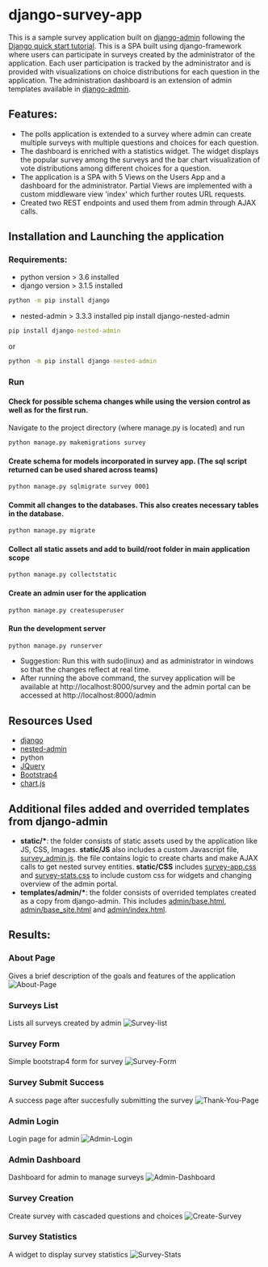 # django-survey-app
This is a sample survey application built on [django-admin](https://github.com/django/django/tree/master/django/contrib/admin) following the [Django quick start tutorial](https://docs.djangoproject.com/en/3.1/intro/tutorial01/). This is a SPA built using django-framework where users can participate in surveys created by the administrator of the application. Each user participation is tracked by the administrator and is provided with visualizations on choice distributions for each question in the application. The administration dashboard is an extension of admin templates available in [django-admin](https://github.com/django/django/tree/master/django/contrib/admin). 

## Features:
 - The polls application is extended to a survey where admin can create multiple surveys with multiple questions and choices for each question.
 - The dashboard is enriched with a statistics widget. The widget displays the popular survey among the surveys and the bar chart visualization of vote distributions among different choices for a question.
 - The application is a SPA with 5 Views on the Users App and a dashboard for the administrator. Partial Views are implemented with a custom middleware view 'index' which further routes URL requests.
 - Created two REST endpoints and used them from admin through AJAX calls.
 
## Installation and Launching the application

### Requirements:

- python version > 3.6 installed
- django version > 3.1.5 installed
```cmd
python -m pip install django
```
- nested-admin > 3.3.3 installed pip install django-nested-admin 
```cmd
pip install django-nested-admin 
```
or
```cmd
python -m pip install django-nested-admin 
```
### Run
#### Check for possible schema changes while using the version control as well as for the first run. 
Navigate to the project directory (where manage.py is located) and run
  ```cmd
  python manage.py makemigrations survey
  ```
#### Create schema for models incorporated in survey app. (The sql script returned can be used shared across teams)
  ```cmd
  python manage.py sqlmigrate survey 0001
  ```
#### Commit  all changes to the databases. This also creates necessary tables in the database.
  ```cmd
  python manage.py migrate
  ```
#### Collect all static assets and add to build/root folder in main application scope
  ```cmd
  python manage.py collectstatic
  ```
#### Create an admin user for the application
  ```cmd
  python manage.py createsuperuser
  ```
#### Run the development server
  ```cmd
  python manage.py runserver
  ```
  
- Suggestion: Run this with sudo(linux) and as administrator in windows so that the changes reflect at real time.
- After running the above command, the survey application will be available at http://localhost:8000/survey and the admin portal can be accessed at http://localhost:8000/admin


## Resources Used
 - [django](https://www.djangoproject.com/)
 - [nested-admin](https://github.com/django/django/tree/master/django/contrib/admin)
 - python
 - [JQuery](https://jquery.com/)
 - [Bootstrap4](https://getbootstrap.com/docs/4.0/getting-started/introduction/)
 - [chart.js](https://www.chartjs.org/)
 
## Additional files added and overrided templates from django-admin
 - <b>static/*</b>: the folder consists of static assets used by the application like JS, CSS, Images. <b>static/JS</b> also includes a custom Javascript file, [survey_admin.js](https://github.com/chethanMysore/django-survey-app/blob/master/static/js/survey-admin.js). the file contains logic to create charts and make AJAX calls to get nested survey entities. <b>static/CSS</b> includes [survey-app.css](https://github.com/chethanMysore/django-survey-app/blob/master/static/css/survey-app.css) and [survey-stats.css](https://github.com/chethanMysore/django-survey-app/blob/master/static/css/survey-stats.css) to include custom css for widgets and changing overview of the admin portal.
 - <b>templates/admin/*</b>: the folder consists of overrided templates created as a copy from django-admin. This includes [admin/base.html](https://github.com/chethanMysore/django-survey-app/blob/master/templates/admin/base.html), [admin/base_site.html](https://github.com/chethanMysore/django-survey-app/blob/master/templates/admin/base_site.html) and [admin/index.html](https://github.com/chethanMysore/django-survey-app/blob/master/templates/admin/index.html).
 
## Results:
### About Page
Gives a brief description of the goals and features of the application
![About-Page](static/img/about-page.jpg)

### Surveys List
Lists all surveys created by admin
![Survey-list](static/img/survey-list.jpg)

### Survey Form
Simple bootstrap4 form for survey
![Survey-Form](static/img/survey-form.jpg)

### Survey Submit Success
A success page after succesfully submitting the survey
![Thank-You-Page](static/img/thank-you-page.jpg)

### Admin Login
Login page for admin
![Admin-Login](static/img/login.jpg)

### Admin Dashboard
Dashboard for admin to manage surveys
![Admin-Dashboard](static/img/admin-dashboard.jpg)

### Survey Creation
Create survey with cascaded questions and choices
![Create-Survey](static/img/create-survey.jpg)

### Survey Statistics
A widget to display survey statistics
![Survey-Stats](static/img/survey-stats.jpg)


